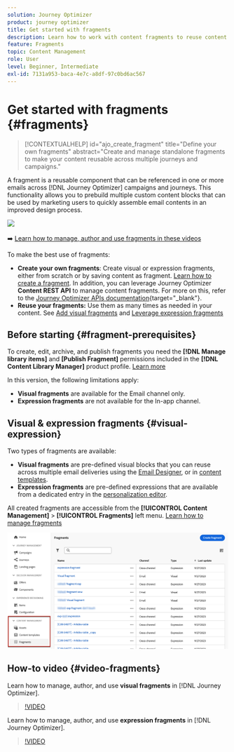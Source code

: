 ```yaml
---
solution: Journey Optimizer
product: journey optimizer
title: Get started with fragments
description: Learn how to work with content fragments to reuse content in Journey Optimizer campaigns and journeys
feature: Fragments
topic: Content Management
role: User
level: Beginner, Intermediate
exl-id: 7131a953-baca-4e7c-a8df-97c0bd6ac567
---
```

# Get started with fragments {#fragments}
 
>[!CONTEXTUALHELP] 
>id="ajo_create_fragment"
>title="Define your own fragments"
>abstract="Create and manage standalone fragments to make your content reusable across multiple journeys and campaigns."

<!--
>additional-url="https://experienceleague.adobe.com/en/docs/journey-optimizer/using/content-management/fragments/create-fragments" text="Create fragments"-->

A fragment is a reusable component that can be referenced in one or more emails across [!DNL Journey Optimizer] campaigns and journeys. This functionality allows you to prebuild multiple custom content blocks that can be used by marketing users to quickly assemble email contents in an improved design process.

![](../rn/assets/do-not-localize/fragments.gif)

➡️ [Learn how to manage, author and use fragments in these videos](#video-fragments)

To make the best use of fragments:

* **Create your own fragments**: Create visual or expression fragments, either from scratch or by saving content as fragment. [Learn how to create a fragment](#create-fragments). In addition, you can leverage Journey Optimizer **Content REST API** to manage content fragments. For more on this, refer to the [Journey Optimizer APIs documentation](https://developer.adobe.com/journey-optimizer-apis/references/content/){target="_blank"}.
* **Reuse your fragments:** Use them as many times as needed in your content. See [Add visual fragments](../email/use-visual-fragments.md) and [Leverage expression fragments](../personalization/use-expression-fragments.md)

## Before starting {#fragment-prerequisites}

To create, edit, archive, and publish fragments you need the **[!DNL Manage library items]** and **[Publish Fragment]** permissions included in the **[!DNL Content Library Manager]** product profile. [Learn more](../administration/ootb-product-profiles.md#content-library-manager)

In this version, the following limitations apply:

* **Visual fragments** are available for the Email channel only.
* **Expression fragments** are not available for the In-app channel.

## Visual & expression fragments {#visual-expression}

Two types of fragments are available:

* **Visual fragments** are pre-defined visual blocks that you can reuse across multiple email deliveries using the [Email Designer](../email/get-started-email-design.md), or in [content templates](../email/use-email-templates.md).
* **Expression fragments** are pre-defined expressions that are available from a dedicated entry in the [personalization editor](../personalization/personalization-build-expressions.md).

All created fragments are accessible from the **[!UICONTROL Content Management]** > **[!UICONTROL Fragments]**  left menu. [Learn how to manage fragments](../content-management/manage-fragments.md)

![](assets/fragment-list.png)

## How-to video {#video-fragments}

Learn how to manage, author, and use **visual fragments** in [!DNL Journey Optimizer].

>[!VIDEO](https://video.tv.adobe.com/v/3419932/?quality=12)

Learn how to manage, author, and use **expression fragments** in [!DNL Journey Optimizer].

>[!VIDEO](https://video.tv.adobe.com/v/3424587/?quality=12)
